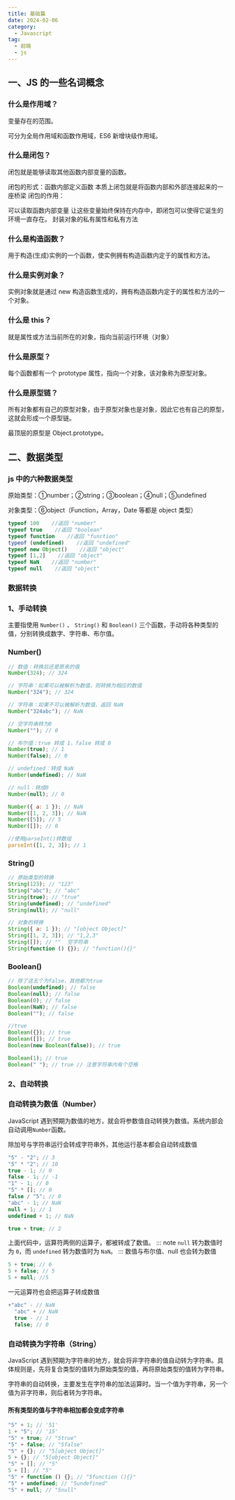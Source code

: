 ```yaml
---
title: 基础篇
date: 2024-02-06
category:
  - Javascript
tag:
  - 前端
  - js
---
```


## 一、JS 的一些名词概念

<!-- <hr> -->

### 什么是作用域？

变量存在的范围。

可分为全局作用域和函数作用域，ES6 新增块级作用域。

### 什么是闭包？

闭包就是能够读取其他函数内部变量的函数。

闭包的形式：函数内部定义函数
本质上闭包就是将函数内部和外部连接起来的一座桥梁
闭包的作用：

可以读取函数内部变量
让这些变量始终保持在内存中，即闭包可以使得它诞生的环境一直存在。
封装对象的私有属性和私有方法

### 什么是构造函数？

用于构造(生成)实例的一个函数，使实例拥有构造函数内定于的属性和方法。

### 什么是实例对象？

实例对象就是通过 new 构造函数生成的，拥有构造函数内定于的属性和方法的一个对象。

### 什么是 this？

就是属性或方法当前所在的对象，指向当前运行环境（对象）

### 什么是原型？

每个函数都有一个 prototype 属性，指向一个对象，该对象称为原型对象。

### 什么是原型链？

所有对象都有自己的原型对象，由于原型对象也是对象，因此它也有自己的原型，这就会形成一个原型链。

最顶层的原型是 Object.prototype。

## 二、数据类型

### js 中的六种数据类型

原始类型：①number；②string；③boolean；④null；⑤undefined

对象类型：⑥object（Function，Array，Date 等都是 object 类型）

```js
typeof 100    //返回 "number"
typeof true    //返回 "boolean"
typeof function    //返回 "function"
typeof (undefined)    //返回 "undefined"
typeof new Object()    //返回 "object"
typeof [1,2]    //返回 "object"
typeof NaN    //返回 "number"
typeof null    //返回 "object"
```

### 数据转换

### 1、手动转换

主要指使用 `Number()` 、 `String()` 和 `Boolean()` 三个函数，手动将各种类型的值，分别转换成数字、字符串、布尔值。

### Number()

```js
// 数值：转换后还是原来的值
Number(324); // 324

// 字符串：如果可以被解析为数值，则转换为相应的数值
Number("324"); // 324

// 字符串：如果不可以被解析为数值，返回 NaN
Number("324abc"); // NaN

// 空字符串转为0
Number(""); // 0

// 布尔值：true 转成 1，false 转成 0
Number(true); // 1
Number(false); // 0

// undefined：转成 NaN
Number(undefined); // NaN

// null：转成0
Number(null); // 0

Number({ a: 1 }); // NaN
Number([1, 2, 3]); // NaN
Number([5]); // 5
Number([]); // 0

//使用parseInt()转数组
parseInt([1, 2, 3]); // 1
```

### String()

```js
// 原始类型的转换
String(123); // "123"
String("abc"); // "abc"
String(true); // "true"
String(undefined); // "undefined"
String(null); // "null"

// 对象的转换
String({ a: 1 }); // "[object Object]"
String([1, 2, 3]); // "1,2,3"
String([]); // ""  空字符串
String(function () {}); // "function(){}"
```

### Boolean()

```js
// 除了这五个为false，其他都为true
Boolean(undefined); // false
Boolean(null); // false
Boolean(0); // false
Boolean(NaN); // false
Boolean(""); // false

//true
Boolean({}); // true
Boolean([]); // true
Boolean(new Boolean(false)); // true

Boolean(1); // true
Boolean(" "); // true // 注意字符串内有个空格
```

### 2、自动转换

### 自动转换为数值（Number）

JavaScript 遇到预期为数值的地方，就会将参数值自动转换为数值。系统内部会自动调用`Number`函数。

除加号与字符串运行会转成字符串外，其他运行基本都会自动转成数值

```js
"5" - "2"; // 3
"5" * "2"; // 10
true - 1; // 0
false - 1; // -1
"1" - 1; // 0
"5" * []; // 0
false / "5"; // 0
"abc" - 1; // NaN
null + 1; // 1
undefined + 1; // NaN

true + true; // 2
```

上面代码中，运算符两侧的运算子，都被转成了数值。
::: note
`null` 转为数值时为 `0`，而 `undefined` 转为数值时为 `NaN`。
:::
数值与布尔值、null 也会转为数值

```js
5 + true; // 6
5 + false; // 5
5 + null; //5
```

一元运算符也会把运算子转成数值

```js
+"abc" - // NaN
  "abc" + // NaN
  true - // 1
  false; // 0
```

### 自动转换为字符串（String）

JavaScript 遇到预期为字符串的地方，就会将非字符串的值自动转为字符串。具体规则是，先将复合类型的值转为原始类型的值，再将原始类型的值转为字符串。

字符串的自动转换，主要发生在字符串的加法运算时。当一个值为字符串，另一个值为非字符串，则后者转为字符串。

#### 所有类型的值与字符串相加都会变成字符串

```js
"5" + 1; // '51'
1 + "5"; // '15'
"5" + true; // "5true"
"5" + false; // "5false"
"5" + {}; // "5[object Object]"
5 + {}; // "5[object Object]"
"5" + []; // "5"
5 + []; // "5"
"5" + function () {}; // "5function (){}"
"5" + undefined; // "5undefined"
"5" + null; // "5null"
```
